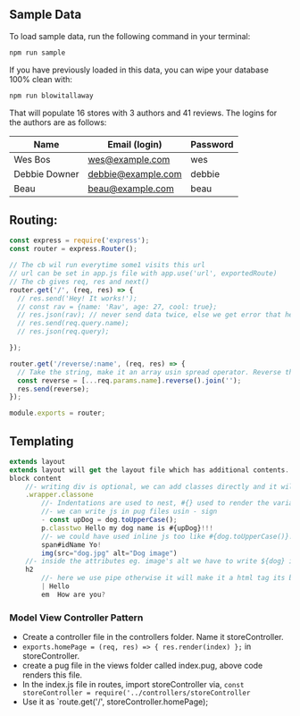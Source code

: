 ## Sample Data

To load sample data, run the following command in your terminal:

```bash
npm run sample
```

If you have previously loaded in this data, you can wipe your database 100% clean with:

```bash
npm run blowitallaway
```

That will populate 16 stores with 3 authors and 41 reviews. The logins for the authors are as follows:

|Name|Email (login)|Password|
|---|---|---|
|Wes Bos|wes@example.com|wes|
|Debbie Downer|debbie@example.com|debbie|
|Beau|beau@example.com|beau|


## Routing:

```js 
const express = require('express');
const router = express.Router();

// The cb wil run everytime some1 visits this url
// url can be set in app.js file with app.use('url', exportedRoute)
// The cb gives req, res and next()
router.get('/', (req, res) => {
  // res.send('Hey! It works!');
  // const rav = {name: 'Rav', age: 27, cool: true};
  // res.json(rav); // never send data twice, else we get error that headers are already sent
  // res.send(req.query.name);
  // res.json(req.query);

});

router.get('/reverse/:name', (req, res) => {
  // Take the string, make it an array usin spread operator. Reverse the array and then join it back as a string.
  const reverse = [...req.params.name].reverse().join(''); 
  res.send(reverse);
});

module.exports = router;
```

## Templating

```js
extends layout
extends layout will get the layout file which has additional contents.. block content is inside that layout, we just overwrite it here
block content
	//- writing div is optional, we can add classes directly and it will assume its a div there
	.wrapper.classone
		//- Indentations are used to nest, #{} used to render the variable to text.
		//- we can write js in pug files usin - sign
		- const upDog = dog.toUpperCase();
		p.classtwo Hello my dog name is #{upDog}!!!
		//- we could have used inline js too like #{dog.toUpperCase()}!!
		span#idName Yo!
		img(src="dog.jpg" alt="Dog image") 
	//- inside the attributes eg. image's alt we have to write ${dog} inside es6 template strings to render its name, #{} wont work in atts
	h2 
		//- here we use pipe otherwise it will make it a html tag its basically a new line content
		| Hello
		em  How are you?
```
### Model View Controller Pattern

* Create a controller file in the controllers folder. Name it storeController.
* `exports.homePage = (req, res) => { res.render(index) };` in storeController.
* create a pug file in the views folder called index.pug, above code renders this file.
* In the index.js file in routes, import storeController via, `const storeController = require('../controllers/storeController`
* Use it as `route.get('/', storeController.homePage);

